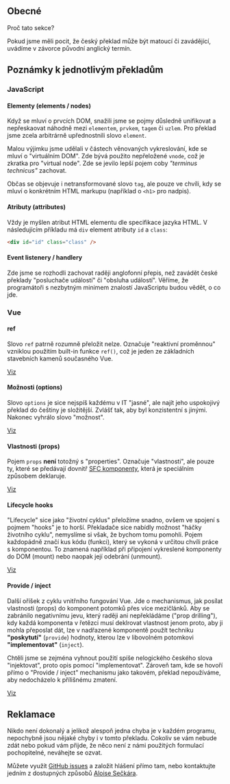 <!-- THIS PAGE SHOULD LATER TRANSFORM INTO SOME -->
<!-- "Notes on Czech transalation" -->
<!-- DOCS PAGE -->
<!-- IT IS INTENDED TO EXPLAIN SOME DECISIONS MADE -->
<!-- DURING THE TRANSLATION PROCESS -->
<!-- WITH LINKS TO GLOSSARY -->
<!-- TO AVOID NEWCOMMERS CONFUSION -->

## Obecné

Proč tato sekce?

Pokud jsme měli pocit, že český překlad může být matoucí či zavádějící, uvádíme v závorce původní anglický termín.

## Poznámky k jednotlivým překladům

### JavaScript

#### Elementy (elements / nodes)

Když se mluví o prvcích DOM, snažili jsme se pojmy důsledně unifikovat a nepřeskaovat náhodně mezi `elementem`, `prvkem`, `tagem` či `uzlem`. Pro překlad jsme zcela arbitrárně upřednostnili slovo `element`.

Malou výjimku jsme udělali v částech věnovaných vykreslování, kde se mluví o "virtuálním DOM". Zde bývá použito nepřeložené `vnode`, což je zkratka pro "virtual node". Zde se jevilo lepší pojem coby _"terminus technicus"_ zachovat.

Občas se objevuje i netransformované slovo `tag`, ale pouze ve chvíli, kdy se mluví o konkrétním HTML markupu (například o `<h1>` pro nadpis).

#### Atributy (attributes)

Vždy je myšlen atribut HTML elementu dle specifikace jazyka HTML. V následujícím příkladu má `div` element atributy `id` a `class`:

```html
<div id="id" class="class" />
```

#### Event listenery / handlery

Zde jsme se rozhodli zachovat raději anglofonní přepis, než zavádět české překlady "posluchače událostí" či "obsluha událostí". Věříme, že programátoři s nezbytným minimem znalostí JavaScriptu budou vědět, o co jde.

### Vue

#### ref

Slovo `ref` patrně rozumně přeložit nelze. Označuje "reaktivní proměnnou" vzniklou použitím built-in funkce `ref()`, což je jeden ze základních stavebních kamenů současného Vue.

[Viz](/glossary/#ref)

#### Možnosti (options)

Slovo `options` je sice nejspíš každému v IT "jasné", ale najít jeho uspokojivý překlad do češtiny je složitější. Zvlášť tak, aby byl konzistentní s jinými. Nakonec vyhrálo slovo "možnost".

[Viz](/glossary/#options-api)

#### Vlastnosti (props)

Pojem `props` **není** totožný s "properties". Označuje "vlastnosti", ale pouze ty, které se předávají dovnitř [SFC komponenty](https://vuejs.org/glossary/#single-file-component), která je speciálním způsobem deklaruje. 

[Viz](/glossary/#prop)

#### Lifecycle hooks

"Lifecycle" sice jako "životní cyklus" přeložíme snadno, ovšem ve spojení s pojmem "hooks" je to horší. Překladače sice nabídly možnost "háčky životního cyklu", nemyslíme si však, že bychom tomu pomohli. Pojem každopádně značí kus kódu (funkci), který se vykoná v určitou chvíli práce s komponentou. To znamená například při připojení vykreslené komponenty do DOM (mount) nebo naopak její odebrání (unmount).

[Viz](/glossary/#lifecycle-hooks)

#### Provide / inject

Další oříšek z cyklu vnitřního fungování Vue. Jde o mechanismus, jak posílat vlastnosti (props) do komponent potomků přes více mezičlánků. Aby se zabránilo negativnímu jevu, který raději ani nepřekládáme ("prop drilling"), kdy každá komponenta v řetězci musí deklrovat vlastnost jenom proto, aby ji mohla přeposlat dát, lze v nadřazené komponentě použít techniku **"poskytutí"** (`provide`) hodnoty, kterou lze v libovolném potomkovi **"implementovat"** (`inject`). 

Chtěli jsme se zejména vyhnout použití spíše nelogického českého slova "injektovat", proto opis pomocí "implementovat". Zároveň tam, kde se hovoří přímo o "Provide / inject" mechanismu jako takovém, překlad nepoužíváme, aby nedocházelo k přílišnému zmatení.

[Viz](/glossary/#provide-inject)

<!-- WIP -->

## Reklamace

Nikdo není dokonalý a jelikož alespoň jedna chyba je v každém programu, nepochybně jsou nějaké chyby i v tomto překladu. Cokoliv se vám nebude zdát nebo pokud vám přijde, že něco není z námi použitých formulací pochopitelné, neváhejte se ozvat.

Můžete využít [GitHub issues](https://github.com/vuejs-translations/docs-cs/issues) a založit hlášení přímo tam, nebo kontaktujte jedním z dostupných způsobů [Aloise Sečkára](https://alois-seckar.cz/).

